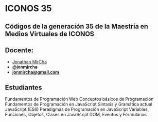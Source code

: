 # ICONOS 35

## Códigos de la generación 35 de la Maestría en Medios Virtuales de ICONOS

## Docente:

* [Jonathan MirCha](http://jonmircha.com)
* **[@jonmircha](https://twitter.com/jonmircha)**
* **[jonmircha@gmail.com](mailto:jonmircha@gmail.com)**

## Estudiantes



Fundamentos de Programación Web
Conceptos básicos de Programación
Fundamentos de Programación en JavaScript
Sintaxis y Gramática actual JavaScript (ES6)
Paradigmas de Programación en JavaScript
Variables, Funciones, Objetos, Clases en JavaScript
DOM, Eventos y Formularios
